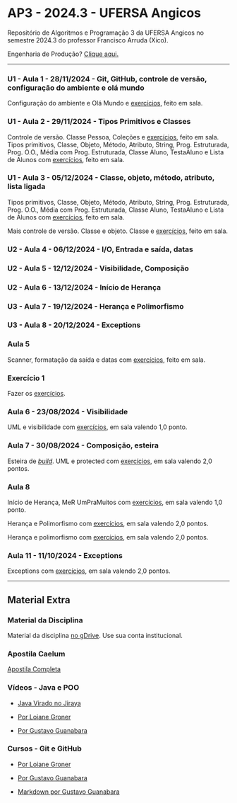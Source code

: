 # AP3 - 2024.3 - UFERSA Angicos

Repositório de Algoritmos e Programação 3 da UFERSA Angicos no semestre 2024.3 do professor Francisco Arruda (Xico).

Engenharia de Produção? [Clique aqui.](eng_producao)

---

### U1 - Aula 1 - 28/11/2024 - Git, GitHub, controle de versão, configuração do ambiente e olá mundo 
Configuração do ambiente e Olá Mundo e [exercícios](unidade1/aula1.md), feito em sala.
### U1 - Aula 2 - 29/11/2024 - Tipos Primitivos e Classes 
Controle de versão. Classe Pessoa, Coleções e [exercícios](unidade1/aula2.md), feito em sala.
Tipos primitivos, Classe, Objeto, Método, Atributo, String, Prog. Estruturada, Prog. O.O., Média com Prog. Estruturada, Classe Aluno, TestaAluno e Lista de Alunos com [exercícios](unidade1/aula4.md), feito em sala.

### U1 - Aula 3 - 05/12/2024 - Classe, objeto, método, atributo, lista ligada 
Tipos primitivos, Classe, Objeto, Método, Atributo, String, Prog. Estruturada, Prog. O.O., Média com Prog. Estruturada, Classe Aluno, TestaAluno e Lista de Alunos com [exercícios](unidade1/aula4.md), feito em sala.

Mais controle de versão. Classe e objeto. Classe e [exercícios](unidade1/aula3.md), feito em sala.
### U2 - Aula 4 - 06/12/2024 - I/O, Entrada e saída, datas

### U2 - Aula 5 - 12/12/2024 - Visibilidade, Composição 

### U2 - Aula 6 - 13/12/2024 - Início de Herança 

### U3 - Aula 7 - 19/12/2024 - Herança e Polimorfismo 

### U3 - Aula 8 - 20/12/2024 - Exceptions 


### Aula 5
Scanner, formatação da saída e datas com [exercícios](unidade1/aula5.md), feito em sala.

### Exercício 1
Fazer os [exercícios](unidade1/exercicio1.md).

### Aula 6 - 23/08/2024 - Visibilidade
UML e visibilidade com [exercícios](unidade1/aula6.md), em sala valendo 1,0 ponto.

### Aula 7 - 30/08/2024 - Composição, esteira
Esteira de [_build_](https://www.youtube.com/channel/UCZgt6AzoyjslHTC9dz0UoTw/community?lb=UgkxDa-Oj1fz7KfOSyqAOG7bVwNBsiceGB_R). UML e protected com [exercícios](unidade1/aula6.md), em sala valendo 2,0 pontos.

### Aula 8
Início de Herança, MeR UmPraMuitos com [exercícios](unidade2/aula8.md), em sala valendo 1,0 ponto.

Herança e Polimorfismo com [exercícios](unidade2/aula9.md), em sala valendo 2,0 pontos.

Herança e polimorfismo com [exercícios](unidade2/aula10.md), em sala valendo 2,0 pontos.

### Aula 11 - 11/10/2024 - Exceptions

Exceptions com [exercícios](unidade3/aula11.md), em sala valendo 2,0 pontos.

---

## Material Extra

### Material da Disciplina

Material da disciplina [no gDrive](https://drive.google.com/drive/u/1/folders/1y72aaSWIXqO2sgJkdnLvzLkCXdZ2KwXj). Use sua conta institucional.

### Apostila Caelum

[Apostila Completa](https://www.alura.com.br/apostila-java-orientacao-objetos/)

### Vídeos - Java e POO

- [Java Virado no Jiraya](https://www.youtube.com/playlist?list=PL62G310vn6nFIsOCC0H-C2infYgwm8SWW)

- [Por Loiane Groner](https://www.youtube.com/playlist?list=PLGxZ4Rq3BOBq0KXHsp5J3PxyFaBIXVs3r)

- [Por Gustavo Guanabara](https://www.youtube.com/playlist?list=PLHz_AreHm4dkqe2aR0tQK74m8SFe-aGsY)

### Cursos - Git e GitHub

- [Por Loiane Groner](https://www.youtube.com/watch?v=UMhskLXJuq4)

- [Por Gustavo Guanabara](https://www.youtube.com/watch?v=xEKo29OWILE&list=PLHz_AreHm4dm7ZULPAmadvNhH6vk9oNZA)

- [Markdown por Gustavo Guanabara](/git_github_gguanabara)

